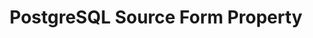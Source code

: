 ---
content-type: "api-form"
form-type: "source"
key: "source-form-properties-postgresql-object"

title: "PostgreSQL Source Form Property"
description: "{{ api.form-properties.source-forms.postgresql.description }}"

object-attributes:
  - name: "host"
    type: "string"
    required: true
    description: "{{ connect.common.attributes.host }}"

  - name: "port"
    type: "string"
    required: true
    description: "{{ connect.common.attributes.port }}"

  - name: "dbname"
    type: "string"
    required: true
    description: "{{ connect.common.attributes.database }}"

  - name: "user"
    type: "string"
    required: true
    description: "{{ connect.common.attributes.username }}"

  - name: "password"
    type: "string"
    required: true
    description: "{{ connect.common.attributes.password }}"

  - name: "ssh"
    type: "string"
    required: false
    description: "{{ connect.common.attributes.ssh }}"

  - name: "ssh_host"
    type: "string"
    required: false
    description: "{{ connect.common.attributes.ssh-host }}"

  - name: "ssh_port"
    type: "string"
    required: false
    description: "{{ connect.common.attributes.ssh-port }}" 

  - name: "ssh_user"
    type: "string"
    required: false
    description: "{{ connect.common.attributes.ssh-user }}" 

  - name: "ssl"
    type: "string"
    required: false
    description: "{{ connect.common.attributes.ssl }}"

examples:
  - code: |
      {  
       "type":"platform.postgresql",
       "properties":{  
          "host":"postgresql.some-host.com",
          "port":"5432",
          "dbname":"stitch",
          "user":"stitch_user",
          "password":"<PASSWORD>",
          "ssh":"true",
          "ssh_host":"postgresql-ssh.host.com",
          "ssh_port":"22",
          "ssh_user":"stitch_ssh_user",
          "ssl":"false"
        }
      }
---